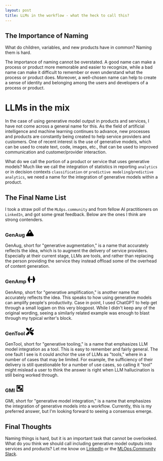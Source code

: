 ```yaml
---
layout: post
title: LLMs in the workflow - what the heck to call this?
---
```


## The Importance of Naming

What do children, variables, and new products have in common? Naming them is hard.

The importance of naming cannot be overstated. A good name can make a process or product more memorable and easier to recognize, while a bad name can make it difficult to remember or even understand what the process or product does. Moreover, a well-chosen name can help to create a sense of identity and belonging among the users and developers of a process or product.

# LLMs in the mix

In the case of using generative model output in products and services, I have not come across a general name for this. As the field of artificial intelligence and machine learning continues to advance, new processes and products are constantly being created to help service providers and customers. One of recent interest is the use of generative models, which can be used to create text, code, images, etc., that can be used to improved communication and customer/provider interaction.

What do we call the portion of a product or service that uses generative models? Much like we call the integration of statistics in reporting `analytics` or in decision contexts `classification` or `predictive modeling`/`predictive analytics`, we need a name for the integration of generative models within a product.


## The Final Name List

I took a straw poll of the `MLOps.community` and from fellow AI practitioners on `LinkedIn`, and got some great feedback. Below are the ones I think are strong contenders.

### GenAug <img src="../images/mountain-solid.png" width=25 height=25>

GenAug, short for "generative augmentation," is a name that accurately reflects the idea, which is to augment the delivery of service providers. Especially at their current stage, LLMs are tools, and rather than replacing the person providing the service they instead offload some of the overhead of content generation.

### GenAmp <img src="../images/dumbbell-solid.png" width=25 height=25>

GenAmp, short for "generative amplification," is another name that accurately reflects the idea. This speaks to how using generative models can amplify people's productivity. Case in point, I used ChatGPT to help get through a small logjam on this very blogpost. While I didn't keep any of the original wording, seeing a similarly related example was enough to blast through my typical writer's block.

### GenTool <img src="../images/screwdriver-wrench-solid.png" width=25 height=25>

GenTool, short for "generative tooling," is a name that emphasizes LLM model integration as a tool. This is easy to remember and fairly general. The one fault I see is it could anchor the use of LLMs as "tools," where in a number of cases that may be limited. For example, the sufficiency of their delivery is still questionable for a number of use cases, so calling it "tool" might mislead a user to think the answer is right when LLM hallucination is still being worked through.

### GMI <img src="../images/object-group-regular.png" width=25 height=25>


GMI, short for "generative model integration," is a name that emphasizes the integration of generative models into a workflow. Currently, this is my preferred answer, but I'm looking forward to seeing a consensus emerge.

## Final Thoughts

Naming things is hard, but it is an important task that cannot be overlooked. What do you think we should call including generative model outputs into services and products? Let me know on [LinkedIn](https://www.linkedin.com/posts/thomaseroderick_generativeinteraction-activity-7060654225453707264-puU2) or the [MLOps.Community Slack](https://mlops.community/slack/).

